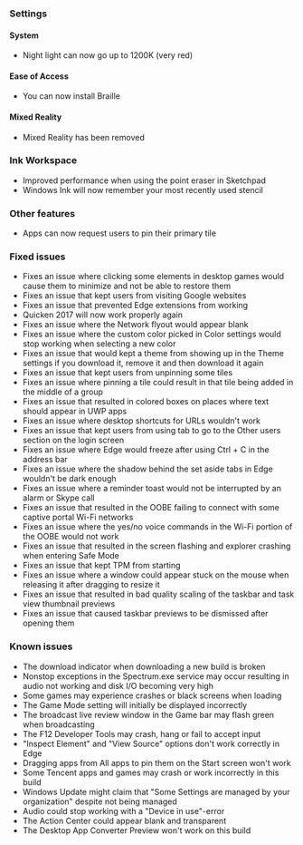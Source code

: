 ### Settings
#### System
- Night light can now go up to 1200K (very red)

#### Ease of Access
- You can now install Braille

#### Mixed Reality
- Mixed Reality has been removed

### Ink Workspace
- Improved performance when using the point eraser in Sketchpad
- Windows Ink will now remember your most recently used stencil

### Other features
- Apps can now request users to pin their primary tile

### Fixed issues
- Fixes an issue where clicking some elements in desktop games would cause them to minimize and not be able to restore them
- Fixes an issue that kept users from visiting Google websites
- Fixes an issue that prevented Edge extensions from working
- Quicken 2017 will now work properly again
- Fixes an issue where the Network flyout would appear blank
- Fixes an issue where the custom color picked in Color settings would stop working when selecting a new color
- Fixes an issue that would kept a theme from showing up in the Theme settings if you download it, remove it and then download it again
- Fixes an issue that kept users from unpinning some tiles
- Fixes an issue where pinning a tile could result in that tile being added in the middle of a group
- Fixes an issue that resulted in colored boxes on places where text should appear in UWP apps
- Fixes an issue where desktop shortcuts for URLs wouldn't work
- Fixes an issue that kept users from using tab to go to the Other users section on the login screen
- Fixes an issue where Edge would freeze after using Ctrl + C in the address bar
- Fixes an issue where the shadow behind the set aside tabs in Edge wouldn't be dark enough
- Fixes an issue where a reminder toast would not be interrupted by an alarm or Skype call
- Fixes an issue that resulted in the OOBE failing to connect with some captive portal Wi-Fi networks
- Fixes an issue where the yes/no voice commands in the Wi-Fi portion of the OOBE would not work
- Fixes an issue that resulted in the screen flashing and explorer crashing when entering Safe Mode
- Fixes an issue that kept TPM from starting
- Fixes an issue where a window could appear stuck on the mouse when releasing it after dragging to resize it
- Fixes an issue that resulted in bad quality scaling of the taskbar and task view thumbnail previews
- Fixes an issue that caused taskbar previews to be dismissed after opening them

### Known issues
- The download indicator when downloading a new build is broken
- Nonstop exceptions in the Spectrum.exe service may occur resulting in audio not working and disk I/O becoming very high
- Some games may experience crashes or black screens when loading
- The Game Mode setting will initially be displayed incorrectly
- The broadcast live review window in the Game bar may flash green when broadcasting
- The F12 Developer Tools may crash, hang or fail to accept input
- "Inspect Element" and "View Source" options don't work correctly in Edge
- Dragging apps from All apps to pin them on the Start screen won't work
- Some Tencent apps and games may crash or work incorrectly in this build
- Windows Update might claim that "Some Settings are managed by your organization" despite not being managed
- Audio could stop working with a "Device in use"-error
- The Action Center could appear blank and transparent
- The Desktop App Converter Preview won't work on this build